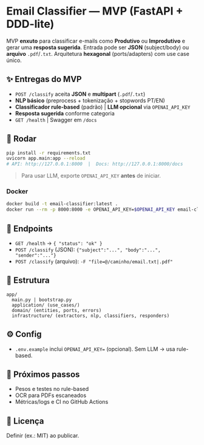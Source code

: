 # Email Classifier — MVP (FastAPI + DDD-lite)

MVP **enxuto** para classificar e-mails como **Produtivo** ou **Improdutivo** e gerar uma **resposta sugerida**.
Entrada pode ser **JSON** (subject/body) ou **arquivo** `.pdf`/`.txt`. Arquitetura **hexagonal** (ports/adapters) com use case único.

## ✨ Entregas do MVP

- `POST /classify` aceita **JSON** e **multipart** (`.pdf`/`.txt`)
- **NLP básico** (preprocess + tokenização + stopwords PT/EN)
- **Classificador rule-based** (padrão) | **LLM opcional** via `OPENAI_API_KEY`
- **Resposta sugerida** conforme categoria
- `GET /health` | Swagger em `/docs`

## 🚀 Rodar

```bash
pip install -r requirements.txt
uvicorn app.main:app --reload
# API: http://127.0.0.1:8000  |  Docs: http://127.0.0.1:8000/docs
```

> Para usar LLM, exporte `OPENAI_API_KEY` **antes** de iniciar.

### Docker

```bash
docker build -t email-classifier:latest .
docker run --rm -p 8000:8000 -e OPENAI_API_KEY=$OPENAI_API_KEY email-classifier:latest
```

## 🔌 Endpoints

- `GET /health` → `{ "status": "ok" }`
- `POST /classify` (JSON): `{"subject":"...", "body":"...", "sender":"..."}`
- `POST /classify` (arquivo): `-F "file=@/caminho/email.txt|.pdf"`

## 🧱 Estrutura

```
app/
  main.py | bootstrap.py
  application/ (use_cases/)
  domain/ (entities, ports, errors)
  infrastructure/ (extractors, nlp, classifiers, responders)
```

## ⚙️ Config

- `.env.example` inclui `OPENAI_API_KEY=` (opcional). Sem LLM → usa rule-based.

## 📍 Próximos passos

- Pesos e testes no rule-based
- OCR para PDFs escaneados
- Métricas/logs e CI no GitHub Actions

## 📄 Licença

Definir (ex.: MIT) ao publicar.
